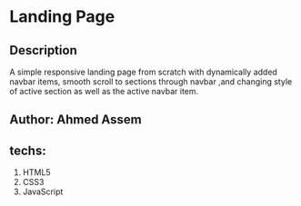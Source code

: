 # Landing Page

## Description

A simple responsive landing page from scratch with dynamically added navbar items, smooth scroll to sections through navbar ,and changing style of active section as well as the active navbar item.

## Author: Ahmed Assem

## techs:

1. HTML5
2. CSS3
3. JavaScript
